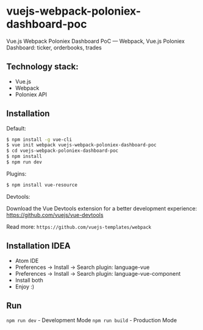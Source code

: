 # vuejs-webpack-poloniex-dashboard-poc

Vue.js Webpack Poloniex Dashboard PoC — Webpack, Vue.js Poloniex Dashboard: ticker, orderbooks, trades

## Technology stack:
* Vue.js
* Webpack
* Poloniex API

## Installation

Default:

``` bash
$ npm install -g vue-cli
$ vue init webpack vuejs-webpack-poloniex-dashboard-poc
$ cd vuejs-webpack-poloniex-dashboard-poc
$ npm install
$ npm run dev
```
Plugins:

``` bash
$ npm install vue-resource
```

Devtools:

Download the Vue Devtools extension for a better development experience: https://github.com/vuejs/vue-devtools


Read more: `https://github.com/vuejs-templates/webpack`

## Installation IDEA
* Atom IDE
* Preferences -> Install -> Search plugin: language-vue
* Preferences -> Install -> Search plugin: language-vue-component
* Install both
* Enjoy :)

## Run
`npm run dev` - Development Mode
`npm run build` - Production Mode
